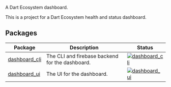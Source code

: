 A Dart Ecosystem dashboard.

This is a project for a Dart Ecosystem health and status dashboard.

## Packages

| Package | Description | Status |
| --- | --- | --- |
| [dashboard_cli](dashboard_cli/) | The CLI and firebase backend for the dashboard. | [![dashboard_cli](https://github.com/devoncarew/ecosystem_ui/actions/workflows/dashboard_cli.yaml/badge.svg)](https://github.com/devoncarew/ecosystem_ui/actions/workflows/dashboard_cli.yaml) |
| [dashboard_ui](dashboard_ui/) | The UI for the dashboard. | [![dashboard_ui](https://github.com/devoncarew/ecosystem_ui/actions/workflows/dashboard_ui.yaml/badge.svg)](https://github.com/devoncarew/ecosystem_ui/actions/workflows/dashboard_ui.yaml) |
